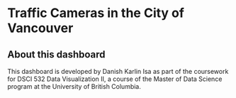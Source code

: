 # Traffic Cameras in the City of Vancouver

## About this dashboard

This dashboard is developed by Danish Karlin Isa as part of the coursework for DSCI 532 Data Visualization II, a course of the Master of Data Science program at the University of British Columbia.
